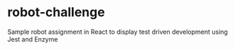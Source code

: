 # robot-challenge
Sample robot assignment in React to display test driven development using Jest and Enzyme
